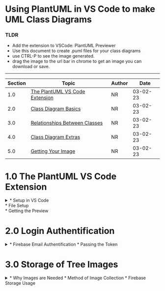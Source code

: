 # Using PlantUML in VS Code to make UML Class Diagrams
### TLDR 
- Add the extension to VSCode: PlantUML Previewer
- Use this document to create .puml files for your class diagrams
- use CTRL-P to see the image generated.
- drag the image to the url bar in chrome to get an image you can download or save.
---
Section| Topic | Author | Date
|---|---|---|---
1.0|[The PlantUML VS Code Extension](#the-plantuml-vs-code-extension)|NR|03-02-23
2.0|[Class Diagram Basics](#class-diagram-basics)| NR| 03-02-23
3.0|[Relationships Between Classes](#relationships-between-classes) |NR|03-02-23
4.0|[Class Diagram Extras](#class-diagram-extras)| NR | 03-02-23|
5.0|[Getting Your Image](#gettting-the-image) | NR | 03-02-23



# 1.0 The PlantUML VS Code Extension
<details>
  <summary>
  * Setup in VS Code<br>
  * File Setup<br>
  * Getting the Preview
  </summary>
  
  ### Setup in VS Code
  Click on extensions in the VS Code sidebar

  ### Why Not Machine Learning?
  When first conceptualizing the app, there was a strong desire to explore using machine learning (ML) tools to build a ML model capable of recognizing the different plants and to use this for the purposes of identification.  After exploring the proper scope of the need described above, it became apparent that what was needed was a tool to help human intelligence to learn to properly identify the trees rather than an app which utilized machine intelligence to replace the human capability.

  ### Basic Algorithm
  So the "Guess Who" algorithm was developed where we give a selection of trees and a human uses their own senses to narrow down the possibily candidates.  Users select traits based on drop down lists for Leaves, Bark and Buds.  The gallery of candidates possess a large selection of images of each part which can be used to help the use make the determination based on comparisons. When they have isolated it down to only one choice: the user has identified their tree and will see the name of the tree in Cayuga and Mohawk.
  
</details>

# 2.0 Login Authentification
<details>
  <summary>
  * Firebase Email Authentification 
  * Passing the Token
  </summary>
  
  ### Firebase Email Authentification
   The authentification is offloaded to Google Firebase Authentification Libraries. In its current form, the app does not have much need for authentification.  Basically, it is used to keep a unique identifier which could be used for tracking future id's.  However, it also serves as a testbed for building best practices for gatekeeping the cultural knowledge.  Only in the event that a person passes the authentification process, will they get access to the words, images and traits.
   Multiple solutions for online storage were considered. Many indigenous language projects go 'dark' 
 after funds dry up.  A longlasting, free or nearly free solution was required.
 - W3Storage allows the app to store the tree data in FileCoin, a cryptocurrency that is 'mined' by providing storage.
 - Firebase from Google provides cheap, effective app storage for free if use is below a specifc threshold.  

  ### Passing the Token
  Successful authentification will supply 3 sets of needed tokens/IDs: 
  1. The Server uses a Firebase token to authenticate the user and supply the client with the other needed access IDs to access the actual images directly from Firebase Storage and the files from the W3Storage.
  2. The W3Storage token for the tree list and the list of tree traits. The tree list is used to pull the images and make the tree slides.  The tree traits list is used to generate the drop down lists.
  3. Firebase IDs are given to the client to allow access to the images stored for each tree.    
</details>

# 3.0 Storage of Tree Images
<details>
  <summary>
  * Why Images are Needed
  * Method of Image Collection
  * Firebase Storage Usage
  </summary>
  
  ### Why Images are Needed
  In learning how to identify trees, there is a considerable amount of information that needs to be conveyed so it can happen reliabily.  Users will not know what doubly palmate means for instance.  The idea was that by offering a large sampling of images that features the parts of the tree being used to identify the trees, that it would allow users to get a general sense of what the traits mean and also what they look like at various times of the year and various stages of development.

  ### Method of Image Collection
  Images were collected via a web scraping program which searched for images from Google Image Search for each term (for example: *slippery elm bark*).  A machine learning model then removed images that seemed cartoonish 
 or that contained people or words that might indicate ownership. All other images were assumes to be available for non-commercial use.  No one assumes or indicates ownership of the images. 
  ### Firebase Storage Usage
  The images were uploaded to a Firebase Storage account. See image below:
  ![Firebase Storage Files for Images](./docs/documentation_images/firebase_storage.png)
  Images were stored separately by bark, buds or leaves for each tree. 
  ![Firebase Storage Files for Images](./docs/documentation_images/firebase_storage1.png)

</details>

